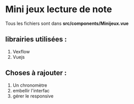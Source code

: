 # Mini jeux lecture de note

Tous les fichiers sont dans **src/components/Minijeux.vue**

## librairies utilisées : 
1. Vexflow
2. Vuejs

## Choses à rajouter : 

1. Un chronomètre
2. embellir l'interfac
3. gérer le responsive
